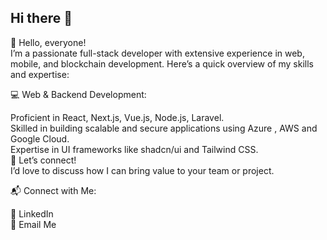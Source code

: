 ## Hi there 👋

<!--
**MOW-DN/MOW-DN** is a ✨ _special_ ✨ repository because its `README.md` (this file) appears on your GitHub profile.

Here are some ideas to get you started:

- 🔭 I’m currently working on ...
- 🌱 I’m currently learning ...
- 👯 I’m looking to collaborate on ...
- 🤔 I’m looking for help with ...
- 💬 Ask me about ...
- 📫 How to reach me: ...
- 😄 Pronouns: ...
- ⚡ Fun fact: ...
-->

🌟 Hello, everyone!     
I’m a passionate full-stack developer with extensive experience in web, mobile, and blockchain development. Here’s a quick overview of my skills and expertise:     
     
💻 Web & Backend Development:     
     
Proficient in React, Next.js, Vue.js, Node.js, Laravel.     
Skilled in building scalable and secure applications using Azure , AWS and Google Cloud.     
Expertise in UI frameworks like shadcn/ui and Tailwind CSS.     
🚀 Let’s connect!     
I’d love to discuss how I can bring value to your team or project.     
     
📬 Connect with Me:     
     
💼 LinkedIn     
📧 Email Me
